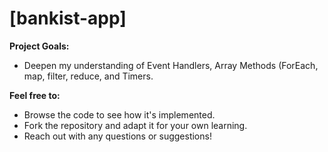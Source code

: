 # [bankist-app]

**Project Goals:**

* Deepen my understanding of Event Handlers, Array Methods (ForEach, map, filter, reduce, and Timers.

**Feel free to:**

* Browse the code to see how it's implemented.
* Fork the repository and adapt it for your own learning.
* Reach out with any questions or suggestions!
